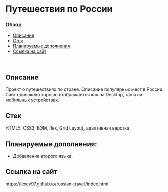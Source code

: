 # **Путешествия по России**

### Обзор
* [Описание](#описание)
* [Стек](#стек)
* [Планируемые дополнения](#планируемые-дополнения)
* [Ссылка на сайт](#ссылка-на-сайт)
<br>

## Описание

Проект о путешествиях по стране. Описание популярных мест в России.
Сайт одинаково хорошо отображается как на Desktop, так и на мобильных устройствах.

## Стек

HTML5, CSS3, БЭМ, flex, Grid Layout, адаптивная верстка.

## Планируемые дополнения:
- Добавление второго языка.

## Ссылка на сайт
https://lexev97.github.io/russian-travel/index.html
